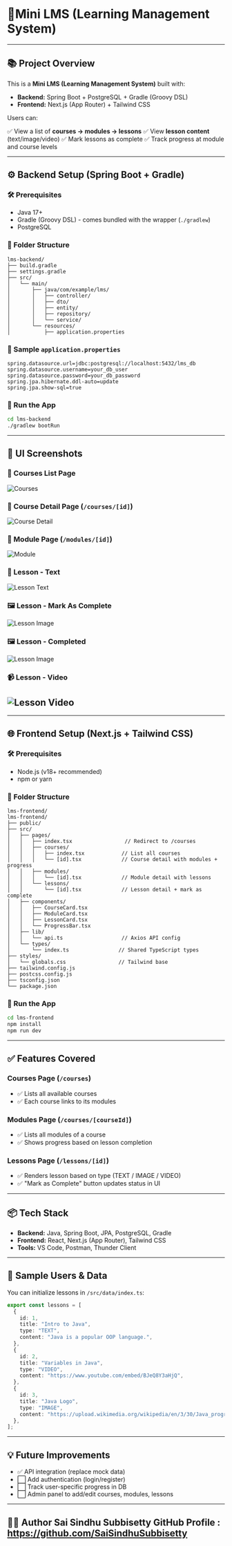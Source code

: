 # 🧾Mini LMS (Learning Management System)
---
## 📚 Project Overview

This is a **Mini LMS (Learning Management System)** built with:

* **Backend:** Spring Boot + PostgreSQL + Gradle (Groovy DSL)
* **Frontend:** Next.js (App Router) + Tailwind CSS

Users can:

✅ View a list of **courses → modules → lessons**
✅ View **lesson content** (text/image/video)
✅ Mark lessons as complete
✅ Track progress at module and course levels

---

## ⚙️ Backend Setup (Spring Boot + Gradle)

### 🛠 Prerequisites

* Java 17+
* Gradle (Groovy DSL) - comes bundled with the wrapper (`./gradlew`)
* PostgreSQL

### 📂 Folder Structure

```
lms-backend/
├── build.gradle
├── settings.gradle
├── src/
│   └── main/
│       ├── java/com/example/lms/
│       │   ├── controller/
│       │   ├── dto/
│       │   ├── entity/
│       │   ├── repository/
│       │   └── service/
│       └── resources/
│           ├── application.properties
```

### 🧪 Sample `application.properties`

```properties
spring.datasource.url=jdbc:postgresql://localhost:5432/lms_db
spring.datasource.username=your_db_user
spring.datasource.password=your_db_password
spring.jpa.hibernate.ddl-auto=update
spring.jpa.show-sql=true
```

### 🚀 Run the App

```bash
cd lms-backend
./gradlew bootRun
```
---
## 📸 UI Screenshots

### 📘 Courses List Page
![Courses](./ScreenSots/courses.png)

### 📗 Course Detail Page (`/courses/[id]`)
![Course Detail](./ScreenSots/coursesid.png)

### 📕 Module Page (`/modules/[id]`)
![Module](./ScreenSots/moduleid.png)

### 📒 Lesson - Text
![Lesson Text](./ScreenSots/lessonsid.png)

### 🖼️ Lesson - Mark As Complete
![Lesson Image](./ScreenSots/markascomplete.png)

### 🖼️ Lesson - Completed
![Lesson Image](./ScreenSots/lessoncompleted.png)

### 📹 Lesson - Video
![Lesson Video](./ScreenSots/Video.png)
---

---

## 🌐 Frontend Setup (Next.js + Tailwind CSS)

### 🛠 Prerequisites

* Node.js (v18+ recommended)
* npm or yarn

### 📂 Folder Structure

```
lms-frontend/
lms-frontend/
├── public/
├── src/
│   ├── pages/
│   │   ├── index.tsx                 // Redirect to /courses
│   │   ├── courses/
│   │   │   ├── index.tsx            // List all courses
│   │   │   └── [id].tsx             // Course detail with modules + progress
│   │   ├── modules/
│   │   │   └── [id].tsx             // Module detail with lessons
│   │   └── lessons/
│   │       └── [id].tsx             // Lesson detail + mark as complete
│   ├── components/
│   │   ├── CourseCard.tsx
│   │   ├── ModuleCard.tsx
│   │   ├── LessonCard.tsx
│   │   └── ProgressBar.tsx
│   ├── lib/
│   │   └── api.ts                   // Axios API config
│   └── types/
│       └── index.ts                // Shared TypeScript types
├── styles/
│   └── globals.css                 // Tailwind base
├── tailwind.config.js
├── postcss.config.js
├── tsconfig.json
└── package.json
```

### 🧪 Run the App

```bash
cd lms-frontend
npm install
npm run dev
```

---

## ✅ Features Covered

### Courses Page (`/courses`)

* ✅ Lists all available courses
* ✅ Each course links to its modules

### Modules Page (`/courses/[courseId]`)

* ✅ Lists all modules of a course
* ✅ Shows progress based on lesson completion

### Lessons Page (`/lessons/[id]`)

* ✅ Renders lesson based on type (TEXT / IMAGE / VIDEO)
* ✅ "Mark as Complete" button updates status in UI

---

## 📦 Tech Stack

* **Backend:** Java, Spring Boot, JPA, PostgreSQL, Gradle
* **Frontend:** React, Next.js (App Router), Tailwind CSS
* **Tools:** VS Code, Postman, Thunder Client

---

## 🧪 Sample Users & Data

You can initialize lessons in `/src/data/index.ts`:

```ts
export const lessons = [
  {
    id: 1,
    title: "Intro to Java",
    type: "TEXT",
    content: "Java is a popular OOP language.",
  },
  {
    id: 2,
    title: "Variables in Java",
    type: "VIDEO",
    content: "https://www.youtube.com/embed/BJeQ8Y3aHjQ",
  },
  {
    id: 3,
    title: "Java Logo",
    type: "IMAGE",
    content: "https://upload.wikimedia.org/wikipedia/en/3/30/Java_programming_language_logo.svg",
  },
];
```

---

## 💡 Future Improvements

* ✅ API integration (replace mock data)
* ⬜ Add authentication (login/register)
* ⬜ Track user-specific progress in DB
* ⬜ Admin panel to add/edit courses, modules, lessons

---
👩‍💻 Author
Sai Sindhu Subbisetty
GitHub Profile : https://github.com/SaiSindhuSubbisetty
---

